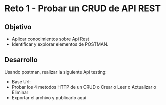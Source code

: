 # Reto 1 - Probar un CRUD de API REST

## Objetivo

*  Aplicar conocimientos sobre Api Rest
*  Identificar y explorar elementos de POSTMAN.

## Desarrollo
Usando postman, realizar la siguiente Api testing:
-	Base Url:
-	Probar los 4 metodos HTTP de un CRUD 
o	Crear
o	Leer
o	Actualizar
o	Eliminar
-	Exportar el archivo y publicarlo aqui

